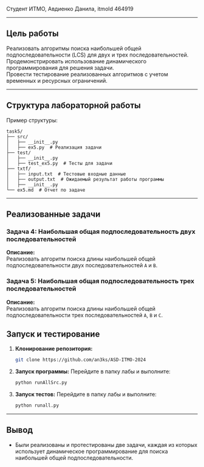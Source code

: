 Студент ИТМО, Авдиенко Данила, itmoId 464919

---

## Цель работы
Реализовать алгоритмы поиска наибольшей общей подпоследовательности (LCS) для двух и трех последовательностей.  
Продемонстрировать использование динамического программирования для решения задачи.  
Провести тестирование реализованных алгоритмов с учетом временных и ресурсных ограничений.

---

## Структура лабораторной работы
Пример структуры:
```
task5/
├── src/
│   ├── __init__.py
│   ├── ex5.py  # Реализация задачи
├── test/
│   ├── __init__.py
│   ├── test_ex5.py  # Тесты для задачи
├── txtf/
│   ├── input.txt  # Тестовые входные данные
│   ├── output.txt  # Ожидаемый результат работы программы
│   ├── __init__.py
└── ex5.md  # Отчет по задаче
```

---

## Реализованные задачи

### Задача 4: Наибольшая общая подпоследовательность двух последовательностей
**Описание:**  
Реализовать алгоритм поиска длины наибольшей общей подпоследовательности двух последовательностей `A` и `B`.

### Задача 5: Наибольшая общая подпоследовательность трех последовательностей
**Описание:**  
Реализовать алгоритм поиска длины наибольшей общей подпоследовательности трех последовательностей `A`, `B` и `C`.

## Запуск и тестирование

1. **Клонирование репозитория:**
   ```bash
   git clone https://github.com/an3ks/ASD-ITMO-2024
   ```
2. **Запуск программы:**
   Перейдите в папку лабы и выполните:
   ```bash
   python runAllSrc.py
   ```
3. **Запуск тестов:**
   Перейдите в папку лабы и выполните:
   ```bash
   python runall.py
   ```

---

## Вывод
- Были реализованы и протестированы две задачи, каждая из которых использует динамическое программирование для поиска наибольшей общей подпоследовательности.